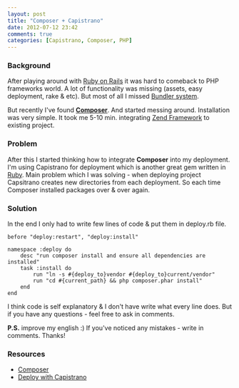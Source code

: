 ```yaml
---
layout: post
title: "Composer + Capistrano"
date: 2012-07-12 23:42
comments: true
categories: [Capistrano, Composer, PHP]
---
```


<h3>Background</h3>

After playing around with <a href="http://rubyonrails.org/" target="_blank">Ruby on Rails</a> it was hard to comeback to PHP frameworks world. A lot of functionality was missing (assets, easy deployment, rake & etc). But most of all I missed <a href="http://gembundler.com/" target="_blank">Bundler system</a>.

But recently I've found <strong><a href="http://www.getcomposer.org" target="_blank">Composer</a></strong>. And started messing around. Installation was very simple. It took me 5-10 min. integrating <a href="http://framework.zend.com" target="_blank">Zend Framework</a> to existing project.

<h3>Problem</h3>

After this I started thinking how to integrate <strong>Composer</strong> into my deployment. I'm using Capistrano for deployment which is another great gem written in <a href="http://www.ruby-lang.org/en/" target="_blank">Ruby</a>. Main problem which I was solving - when deploying project Capsitrano creates new directories from each deployment. So each time Composer installed packages over & over again.

<h3>Solution</h3>

In the end I only had to write few lines of code & put them in deploy.rb file.

    before "deploy:restart", "deploy:install"

    namespace :deploy do
        desc "run composer install and ensure all dependencies are installed"
        task :install do
            run "ln -s #{deploy_to}vendor #{deploy_to}current/vendor"
            run "cd #{current_path} && php composer.phar install"
        end
    end
    
I think code is self explanatory & I don't have write what every line does. But if you have any questions - feel free to ask in comments.

<strong>P.S.</strong> improve my english :) If you've noticed any mistakes - write in comments. Thanks!
<h3>Resources</h3>
<ul>
    <li><a href="http://www.getcomposer.org" target="_blank">Composer</a></li>
    <li><a href="http://guides.beanstalkapp.com/deployments/deploy-with-capistrano.html" target="_blank">Deploy with Capistrano</a></li>
</ul>